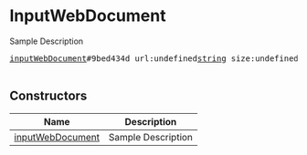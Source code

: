 # InputWebDocument

Sample Description

<pre>
<a href="../constructor/inputWebDocument">inputWebDocument</a>#9bed434d url:undefined<a href="../type/string.md">string</a> size:undefined<a href="../type/int.md">int</a> mime_type:undefined<a href="../type/string.md">string</a> attributes:undefinedVector&lt;<a href="../type/DocumentAttribute.md">DocumentAttribute</a>&gt; = undefined<a href="../type/InputWebDocument.md">InputWebDocument</a>;

</pre>

## Constructors

| Name | Description |
|------|-------------|
| [inputWebDocument](../constructor/inputWebDocument.md) | Sample Description |

